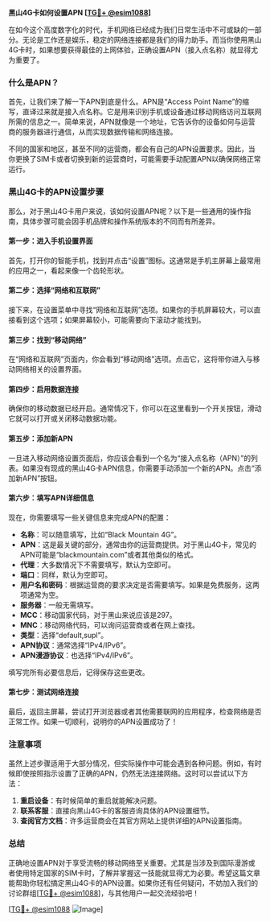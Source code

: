 **黑山4G卡如何设置APN [[TG💪+ @esim1088](https://t.me/s/esim1088)]**

在如今这个高度数字化的时代，手机网络已经成为我们日常生活中不可或缺的一部分。无论是工作还是娱乐，稳定的网络连接都是我们的得力助手。而当你使用黑山4G卡时，如果想要获得最佳的上网体验，正确设置APN（接入点名称）就显得尤为重要了。

### 什么是APN？

首先，让我们来了解一下APN到底是什么。APN是“Access Point Name”的缩写，直译过来就是接入点名称。它是用来识别手机或设备通过移动网络访问互联网所需的信息之一。简单来说，APN就像是一个地址，它告诉你的设备如何与运营商的服务器进行通信，从而实现数据传输和网络连接。

不同的国家和地区，甚至不同的运营商，都会有自己的APN设置要求。因此，当你更换了SIM卡或者切换到新的运营商时，可能需要手动配置APN以确保网络正常运行。

### 黑山4G卡的APN设置步骤

那么，对于黑山4G卡用户来说，该如何设置APN呢？以下是一些通用的操作指南，具体步骤可能会因手机品牌和操作系统版本的不同而有所差异。

#### 第一步：进入手机设置界面

首先，打开你的智能手机，找到并点击“设置”图标。这通常是手机主屏幕上最常用的应用之一，看起来像一个齿轮形状。

#### 第二步：选择“网络和互联网”

接下来，在设置菜单中寻找“网络和互联网”选项。如果你的手机屏幕较大，可以直接看到这个选项；如果屏幕较小，可能需要向下滚动才能找到。

#### 第三步：找到“移动网络”

在“网络和互联网”页面内，你会看到“移动网络”选项。点击它，这将带你进入与移动网络相关的设置界面。

#### 第四步：启用数据连接

确保你的移动数据已经开启。通常情况下，你可以在这里看到一个开关按钮，滑动它就可以打开或关闭移动数据功能。

#### 第五步：添加新APN

一旦进入移动网络设置页面后，你应该会看到一个名为“接入点名称（APN）”的列表。如果没有现成的黑山4G卡APN信息，你需要手动添加一个新的APN。点击“添加新APN”按钮。

#### 第六步：填写APN详细信息

现在，你需要填写一些关键信息来完成APN的配置：

- **名称**：可以随意填写，比如“Black Mountain 4G”。
- **APN**：这是最关键的部分，通常由你的运营商提供。对于黑山4G卡，常见的APN可能是“blackmountain.com”或者其他类似的格式。
- **代理**：大多数情况下不需要填写，默认为空即可。
- **端口**：同样，默认为空即可。
- **用户名和密码**：根据运营商的要求决定是否需要填写。如果是免费服务，这两项通常为空。
- **服务器**：一般无需填写。
- **MCC**：移动国家代码，对于黑山来说应该是297。
- **MNC**：移动网络代码，可以询问运营商或者在网上查找。
- **类型**：选择“default,supl”。
- **APN协议**：通常选择“IPv4/IPv6”。
- **APN漫游协议**：也选择“IPv4/IPv6”。

填写完所有必要信息后，记得保存这些更改。

#### 第七步：测试网络连接

最后，返回主屏幕，尝试打开浏览器或者其他需要联网的应用程序，检查网络是否正常工作。如果一切顺利，说明你的APN设置成功了！

### 注意事项

虽然上述步骤适用于大部分情况，但实际操作中可能会遇到各种问题。例如，有时候即使按照指示设置了正确的APN，仍然无法连接网络。这时可以尝试以下方法：

1. **重启设备**：有时候简单的重启就能解决问题。
2. **联系客服**：直接向黑山4G卡的客服咨询具体的APN设置细节。
3. **查阅官方文档**：许多运营商会在其官方网站上提供详细的APN设置指南。

### 总结

正确地设置APN对于享受流畅的移动网络至关重要。尤其是当涉及到国际漫游或者使用特定国家的SIM卡时，了解并掌握这一技能就显得尤为必要。希望这篇文章能帮助你轻松搞定黑山4G卡的APN设置。如果你还有任何疑问，不妨加入我们的讨论群组[[TG💪+ @esim1088](https://t.me/s/esim1088)]，与其他用户一起交流经验吧！

[[TG💪+ @esim1088](https://t.me/s/esim1088) ![Image](https://i.postimg.cc/4NQfJmqS/Snipaste-2025-05-13-00-14-12.png)]
